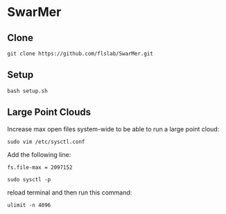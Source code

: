 # SwarMer

## Clone
``git clone https://github.com/flslab/SwarMer.git``

## Setup

``bash setup.sh``

## Large Point Clouds
Increase max open files system-wide to be able to run a large point cloud:

``sudo vim /etc/sysctl.conf``

Add the following line:

``fs.file-max = 2097152``

``sudo sysctl -p``

reload terminal and then run this command:

``ulimit -n 4096``